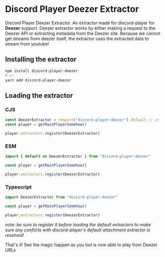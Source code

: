 # Discord Player Deezer Extractor

Discord Player Deezer Extractor. An extractor made for discord-player for **Deezer** support. Deezer extractor works by either making a request to the Deezer API or extracting metadata from the Deezer site. Because we cannot get streams from deezer itself, the extractor uses the extracted data to stream from youtube!

## Installing the extractor

```bash
npm install discord-player-deezer
# or
yarn add discord-player-deezer
```

## Loading the extractor

### CJS
```js
const DeezerExtractor = require("discord-player-deezer").default // or const { default: DeezerExtractor } = require("discord-player-deezer")
const player = getMainPlayerSomehow()

player.extractors.register(DeezerExtractor)
```

### ESM
```js
import { default as DeezerExtractor } from "discord-player-deezer"

const player = getMainPlayerSomehow()

player.extractors.register(DeezerExtractor)
```

### Typescript
```ts
import DeezerExtractor from "discord-player-deezer"

const player = getMainPlayerSomehow()

player.extractors.register(DeezerExtractor)
```

*note: be sure to register it before loading the default extractors to make sure any conflicts with discord-player's default attachment extractor is resolved!*

That's it! See the magic happen as you bot is now able to play from Deezer URLs
